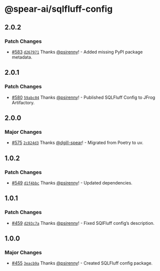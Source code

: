 # @spear-ai/sqlfluff-config

## 2.0.2

### Patch Changes

- [#583](https://github.com/spear-ai/citizen/pull/583) [`d267971`](https://github.com/spear-ai/citizen/commit/d267971623448c749e31cae547317253e9074e79) Thanks [@psirenny](https://github.com/psirenny)! - Added missing PyPI package metadata.

## 2.0.1

### Patch Changes

- [#580](https://github.com/spear-ai/citizen/pull/580) [`59abc04`](https://github.com/spear-ai/citizen/commit/59abc04e42b10db5eb4a07f942f81c51338b9032) Thanks [@psirenny](https://github.com/psirenny)! - Published SQLFluff Config to JFrog Artifactory.

## 2.0.0

### Major Changes

- [#575](https://github.com/spear-ai/citizen/pull/575) [`2c824d3`](https://github.com/spear-ai/citizen/commit/2c824d34cdffec09f5e4e96714d68d9fcfda21c4) Thanks [@dgill-spear](https://github.com/dgill-spear)! - Migrated from Poetry to uv.

## 1.0.2

### Patch Changes

- [#549](https://github.com/spear-ai/citizen/pull/549) [`d1f4bbc`](https://github.com/spear-ai/citizen/commit/d1f4bbc21289299be485a9b3d5c2af9d239b5e22) Thanks [@psirenny](https://github.com/psirenny)! - Updated dependencies.

## 1.0.1

### Patch Changes

- [#459](https://github.com/spear-ai/citizen/pull/459) [`d293c7a`](https://github.com/spear-ai/citizen/commit/d293c7a6324c5a45ea6ffa0c194d6ab23883553f) Thanks [@psirenny](https://github.com/psirenny)! - Fixed SQlFluff config’s description.

## 1.0.0

### Major Changes

- [#455](https://github.com/spear-ai/citizen/pull/455) [`3eacb9a`](https://github.com/spear-ai/citizen/commit/3eacb9a338678a2d6dcecc5e282ec2289adbf34c) Thanks [@psirenny](https://github.com/psirenny)! - Created SQLFluff config package.
